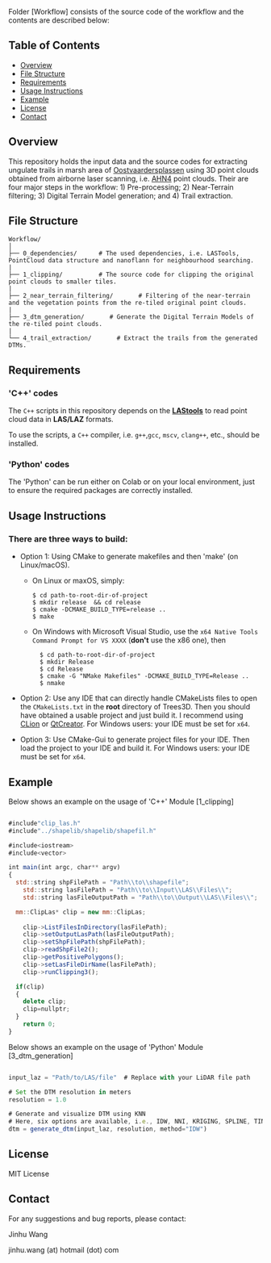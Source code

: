 Folder [Workflow] consists of the source code of the workflow and the contents are described below:

## Table of Contents

- [Overview](#overview)
- [File Structure](#file-structure)
- [Requirements](#requirements)
- [Usage Instructions](#usage-instructions)
- [Example](#example)
- [License](#license)
- [Contact](#contact)

## Overview
This repository holds the input data and the source codes for extracting ungulate trails in marsh area of [Oostvaardersplassen](https://www.staatsbosbeheer.nl/uit-in-de-natuur/locaties/oostvaardersplassen) using 3D point clouds obtained from airborne laser scanning, i.e. [AHN4](https://www.arcgis.com/home/webscene/viewer.html?webscene=c6db29808aad459cbf6488cd96828e9a) point clouds. Their are four major steps in the workflow: 1) Pre-processing; 2) Near-Terrain filtering; 3) Digital Terrain Model generation; and 4) Trail extraction. 

## File Structure

```plaintext
Workflow/
│
├── 0_dependencies/      # The used dependencies, i.e. LASTools, PointCloud data structure and nanoflann for neighbourhood searching.
|
├── 1_clipping/          # The source code for clipping the original point clouds to smaller tiles.
|
├── 2_near_terrain_filtering/       # Filtering of the near-terrain and the vegetation points from the re-tiled original point clouds.
|
├── 3_dtm_generation/       # Generate the Digital Terrain Models of the re-tiled point clouds.
|
└── 4_trail_extraction/       # Extract the trails from the generated DTMs.

```

## Requirements

### 'C++' codes

The `C++` scripts in this repository depends on the **[LAStools](https://lastools.github.io/)** to read point cloud data in **LAS/LAZ** formats.

To use the scripts, a `C++` compiler, i.e. `g++`,`gcc`, `mscv`, `clang++`, etc., should be installed.

### 'Python' codes

The 'Python' can be run either on Colab or on your local environment, just to ensure the required packages are correctly installed.


## Usage Instructions 

### There are three ways to build:

- Option 1: Using CMake to generate makefiles and then 'make' (on Linux/macOS).

  - On Linux or maxOS, simply:
    ```
    $ cd path-to-root-dir-of-project
    $ mkdir release  && cd release
    $ cmake -DCMAKE_BUILD_TYPE=release ..
    $ make
    ```
  - On Windows with Microsoft Visual Studio, use the `x64 Native Tools Command Prompt for VS XXXX` (**don't** use the x86 one), then
    ```
      $ cd path-to-root-dir-of-project
      $ mkdir Release
      $ cd Release
      $ cmake -G "NMake Makefiles" -DCMAKE_BUILD_TYPE=Release ..
      $ nmake
    ```

- Option 2: Use any IDE that can directly handle CMakeLists files to open the `CMakeLists.txt` in the **root** directory of Trees3D.
  Then you should have obtained a usable project and just build it. I recommend using
  [CLion](https://www.jetbrains.com/clion/) or [QtCreator](https://www.qt.io/product). For Windows users: your IDE must be set for `x64`.
  
- Option 3: Use CMake-Gui to generate project files for your IDE. Then load the project to your IDE and build it. For Windows users: your IDE must be set for `x64`.


## Example 
Below shows an example on the usage of 'C++' Module [1_clipping] 

```javascript {.line-number}

#include"clip_las.h"
#include"../shapelib/shapelib/shapefil.h"

#include<iostream>
#include<vector>

int main(int argc, char** argv)
{
  std::string shpFilePath = "Path\\to\\shapefile";
	std::string lasFilePath = "Path\\to\\Input\\LAS\\Files\\";
	std::string lasFileOutputPath = "Path\\to\\Output\\LAS\\Files\\";

  mm::ClipLas* clip = new mm::ClipLas;
	
	clip->ListFilesInDirectory(lasFilePath);
	clip->setOutputLasPath(lasFileOutputPath);
	clip->setShpFilePath(shpFilePath);
	clip->readShpFile2();
	clip->getPositivePolygons(); 
	clip->setLasFileDirName(lasFilePath);
	clip->runClipping3(); 

  if(clip)
  {
    delete clip;
    clip=nullptr;
  }
	return 0;
}
````
Below shows an example on the usage of 'Python' Module [3_dtm_generation]

```javascript {.line-number}

input_laz = "Path/to/LAS/file"  # Replace with your LiDAR file path

# Set the DTM resolution in meters
resolution = 1.0 

# Generate and visualize DTM using KNN
# Here, six options are available, i.e., IDW, NNI, KRIGING, SPLINE, TIN, KNN
dtm = generate_dtm(input_laz, resolution, method="IDW")
``` 

## License

MIT License

## Contact

For any suggestions and bug reports, please contact:

Jinhu Wang

jinhu.wang (at) hotmail (dot) com



